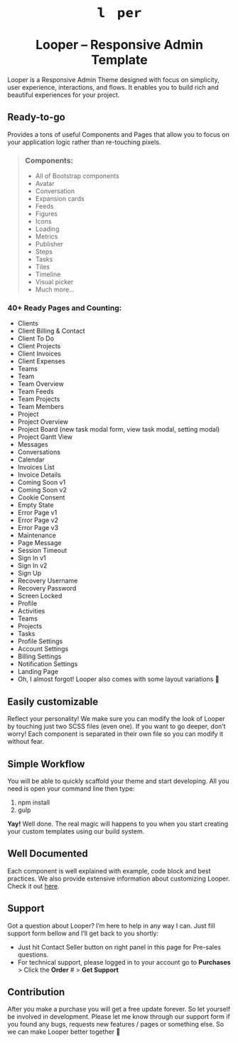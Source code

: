 <div align="center">
	<a href="index.html">
		<svg xmlns="http://www.w3.org/2000/svg" xmlns:xlink="http://www.w3.org/1999/xlink" height="28" viewBox="0 0 351 100">
			<defs>
				<path id="a" d="M156.538 45.644v1.04a6.347 6.347 0 0 1-1.847 3.98L127.708 77.67a6.338 6.338 0 0 1-3.862 1.839h-1.272a6.34 6.34 0 0 1-3.862-1.839L91.728 50.664a6.353 6.353 0 0 1 0-9l9.11-9.117-2.136-2.138a3.171 3.171 0 0 0-4.498 0L80.711 43.913a3.177 3.177 0 0 0-.043 4.453l-.002.003.048.047 24.733 24.754-4.497 4.5a6.339 6.339 0 0 1-3.863 1.84h-1.27a6.337 6.337 0 0 1-3.863-1.84L64.971 50.665a6.353 6.353 0 0 1 0-9l26.983-27.008a6.336 6.336 0 0 1 4.498-1.869c1.626 0 3.252.622 4.498 1.87l26.986 27.006a6.353 6.353 0 0 1 0 9l-9.11 9.117 2.136 2.138a3.171 3.171 0 0 0 4.498 0l13.49-13.504a3.177 3.177 0 0 0 .046-4.453l.002-.002-.047-.048-24.737-24.754 4.498-4.5a6.344 6.344 0 0 1 8.996 0l26.983 27.006a6.347 6.347 0 0 1 1.847 3.98zm-46.707-4.095l-2.362 2.364a3.178 3.178 0 0 0 0 4.501l2.362 2.364 2.361-2.364a3.178 3.178 0 0 0 0-4.501l-2.361-2.364z"></path>
			</defs>
			<g fill="none" fill-rule="evenodd">
				<path fill="currentColor" fill-rule="nonzero" d="M39.252 80.385c-13.817 0-21.06-8.915-21.06-22.955V13.862H.81V.936h33.762V58.1c0 6.797 4.346 9.026 9.026 9.026 2.563 0 5.237-.446 8.58-1.783l3.677 12.034c-5.794 1.894-9.694 3.009-16.603 3.009zM164.213 99.55V23.78h13.372l1.225 5.571h.335c4.457-4.011 10.585-6.908 16.491-6.908 13.817 0 22.174 11.031 22.174 28.08 0 18.943-11.588 29.863-23.957 29.863-4.903 0-9.694-2.117-13.594-6.017h-.446l.78 9.025V99.55h-16.38zm25.852-32.537c6.128 0 10.92-4.903 10.92-16.268 0-9.917-3.232-14.932-10.14-14.932-3.566 0-6.797 1.56-10.252 5.126v22.397c3.12 2.674 6.686 3.677 9.472 3.677zm69.643 13.372c-17.272 0-30.643-10.586-30.643-28.972 0-18.163 13.928-28.971 28.748-28.971 17.049 0 26.075 11.477 26.075 26.52 0 3.008-.558 6.017-.78 7.354h-37.663c1.56 8.023 7.465 11.589 16.491 11.589 5.014 0 9.36-1.337 14.263-3.9l5.46 9.917c-6.351 4.011-14.597 6.463-21.951 6.463zm-1.338-45.463c-6.462 0-11.031 3.454-12.702 10.363h23.622c-.78-6.797-4.568-10.363-10.92-10.363zm44.238 44.126V23.779h13.371l1.337 12.034h.334c5.46-9.025 13.595-13.371 22.398-13.371 4.902 0 7.465.78 10.697 2.228l-3.343 13.706c-3.454-1.003-5.683-1.56-9.806-1.56-6.797 0-13.928 3.566-18.608 13.483v28.749h-16.38z"></path>
      	<use class="fill-warning" xlink:href="#a"></use>
    	</g>
    </svg>
  </a>
  <br>
  <h1>Looper – Responsive Admin Template</h1>
</div>
Looper is a Responsive Admin Theme designed with focus on simplicity, user experience, interactions, and flows. It enables you to build rich and beautiful experiences for your project.

## Ready-to-go

Provides a tons of useful Components and Pages that allow you to focus on your application logic rather than re-touching pixels.

> **<h3>Components:</h3>**
>
> - All of Bootstrap components
> - Avatar
> - Conversation
> - Expansion cards
> - Feeds
> - Figures
> - Icons
> - Loading
> - Metrics
> - Publisher
> - Steps
> - Tasks
> - Tiles
> - Timeline
> - Visual picker
> - Much more…

<h3>40+ Ready Pages and Counting:</h3>

- Clients
- Client Billing & Contact
- Client To Do
- Client Projects
- Client Invoices
- Client Expenses
- Teams
- Team
- Team Overview
- Team Feeds
- Team Projects
- Team Members
- Project
- Project Overview
- Project Board (new task modal form, view task modal, setting modal)
- Project Gantt View
- Messages
- Conversations
- Calendar
- Invoices List
- Invoice Details
- Coming Soon v1
- Coming Soon v2
- Cookie Consent
- Empty State
- Error Page v1
- Error Page v2
- Error Page v3
- Maintenance
- Page Message
- Session Timeout
- Sign In v1
- Sign In v2
- Sign Up
- Recovery Username
- Recovery Password
- Screen Locked
- Profile
- Activities
- Teams
- Projects
- Tasks
- Profile Settings
- Account Settings
- Billing Settings
- Notification Settings
- Landing Page
- Oh, I almost forgot! Looper also comes with some layout variations 🙂

## Easily customizable

Reflect your personality! We make sure you can modify the look of Looper by touching just two SCSS files (even one). If you want to go deeper, don’t worry! Each component is separated in their own file so you can modify it without fear.

## Simple Workflow

You will be able to quickly scaffold your theme and start developing. All you need is open your command line then type:

1. npm install
2. gulp

<b>Yay!</b> Well done. The real magic will happens to you when you start creating your custom templates using our build system.

## Well Documented

Each component is well explained with example, code block and best practices. We also provide extensive information about customizing Looper. Check it out <a href="" target="_blank">here</a>.

## Support

Got a question about Looper? I’m here to help in any way I can. Just fill support form bellow and I’ll get back to you shortly:

- Just hit Contact Seller button on right panel in this page for Pre-sales questions.
- For technical support, please logged in to your account go to <b>Purchases</b> > Click the <b>Order</b> # > <b>Get Support</b>

## Contribution

After you make a purchase you will get a free update forever. So let yourself be involved in development. Please let me know through our support form if you found any bugs, requests new features / pages or something else. So we can make Looper better together 🙂
